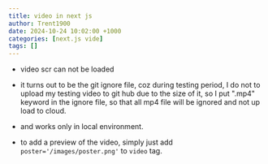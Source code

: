 ```yaml
---
title: video in next js
author: Trent1900
date: 2024-10-24 10:02:00 +1000
categories: [next.js vide]
tags: []
---
```


- video scr can not be loaded

- it turns out to be the git ignore file, coz during testing period, I do not to upload my testing video to git hub due to the size of it, so I put ".mp4" keyword in the ignore file, so that all mp4 file will be ignored and not up load to cloud.
- and works only in local environment.

- to add a preview of the video, simply just add `poster='/images/poster.png'` to `video` tag.
